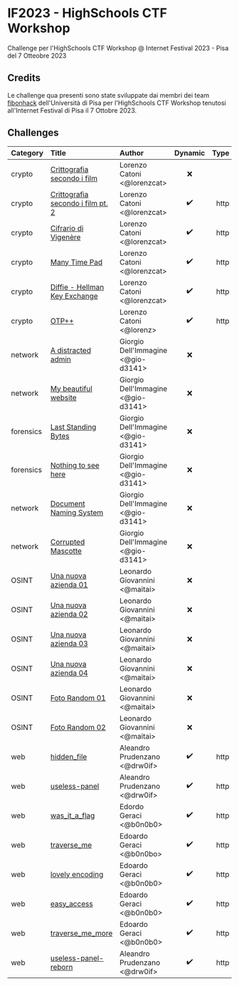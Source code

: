 # IF2023 - HighSchools CTF Workshop

Challenge per l'HighSchools CTF Workshop @ Internet Festival 2023 - Pisa del 7 Otteobre 2023

## Credits

Le challenge qua presenti sono state sviluppate dai membri dei team [fibonhack](https://fibonhack.it/) dell'Università di Pisa per l'HighSchools CTF Workshop tenutosi all'Internet Festival di Pisa il 7 Ottobre 2023.

## Challenges

| Category  | Title                                         | Author                             |      Dynamic       | Type |                                                    Url | Port |
| :-------- | :-------------------------------------------- | :--------------------------------- | :----------------: | ---: | -----------------------------------------------------: | :--: |
| crypto    | [Crittografia secondo i film](crypto01)       | Lorenzo Catoni <@lorenzcat>        |        :x:         |      |                                                        |      |
| crypto    | [Crittografia secondo i film pt. 2](crypto02) | Lorenzo Catoni <@lorenzcat>        | :heavy_check_mark: | http |          crypto-film.challs.if2023.cyberhighschools.it |  80  |
| crypto    | [Cifrario di Vigenère](crypto03)              | Lorenzo Catoni <@lorenzcat>        | :heavy_check_mark: | http |             vigenere.challs.if2023.cyberhighschools.it |  80  |
| crypto    | [Many Time Pad](crypto04)                     | Lorenzo Catoni <@lorenzcat>        | :heavy_check_mark: | http |                  mtp.challs.if2023.cyberhighschools.it |  80  |
| crypto    | [Diffie - Hellman Key Exchange](crypto05)     | Lorenzo Catoni <@lorenzcat>        | :heavy_check_mark: | http |                 dhke.challs.if2023.cyberhighschools.it |  80  |
| crypto    | [OTP++](crypto06)                             | Lorenzo Catoni <@lorenz>           | :heavy_check_mark: | http |               otp-pp.challs.if2023.cyberhighschools.it |  80  |
| network   | [A distracted admin](network01)               | Giorgio Dell'Immagine <@gio-d3141> |        :x:         |      |                                                        |      |
| network   | [My beautiful website](network02)             | Giorgio Dell'Immagine <@gio-d3141> |        :x:         |      |                                                        |      |
| forensics | [Last Standing Bytes](network03)              | Giorgio Dell'Immagine <@gio-d3141> |        :x:         |      |                                                        |      |
| forensics | [Nothing to see here](network04)              | Giorgio Dell'Immagine <@gio-d3141> |        :x:         |      |                                                        |      |
| network   | [Document Naming System](network05)           | Giorgio Dell'Immagine <@gio-d3141> |        :x:         |      |                                                        |      |
| network   | [Corrupted Mascotte](network06)               | Giorgio Dell'Immagine <@gio-d3141> |        :x:         |      |                                                        |      |
| OSINT     | [Una nuova azienda 01](osint01)               | Leonardo Giovannini <@maitai>      |        :x:         |      |                                                        |      |
| OSINT     | [Una nuova azienda 02](osint02)               | Leonardo Giovannini <@maitai>      |        :x:         |      |                                                        |      |
| OSINT     | [Una nuova azienda 03](osint03)               | Leonardo Giovannini <@maitai>      |        :x:         |      |                                                        |      |
| OSINT     | [Una nuova azienda 04](osint04)               | Leonardo Giovannini <@maitai>      |        :x:         |      |                                                        |      |
| OSINT     | [Foto Random 01](osint05)                     | Leonardo Giovannini <@maitai>      |        :x:         |      |                                                        |      |
| OSINT     | [Foto Random 02](osint06)                     | Leonardo Giovannini <@maitai>      |        :x:         |      |                                                        |      |
| web       | [hidden_file](web01)                          | Aleandro Prudenzano <@drw0if>      | :heavy_check_mark: | http |          hidden-file.challs.if2023.cyberhighschools.it |  80  |
| web       | [useless-panel](web02)                        | Aleandro Prudenzano <@drw0if>      | :heavy_check_mark: | http |        useless-panel.challs.if2023.cyberhighschools.it |  80  |
| web       | [was_it_a_flag](web03)                        | Edordo Geraci <@b0n0b0>            | :heavy_check_mark: | http |        was-it-a-flag.challs.if2023.cyberhighschools.it |  80  |
| web       | [traverse_me](web04)                          | Edoardo Geraci <@b0n0bo>           | :heavy_check_mark: | http |             traverse.challs.if2023.cyberhighschools.it |  80  |
| web       | [lovely encoding](web05)                      | Edoardo Geraci <@b0n0b0>           | :heavy_check_mark: | http |           js-awesome.challs.if2023.cyberhighschools.it |  80  |
| web       | [easy_access](web06)                          | Edoardo Geraci <@b0n0b0>           | :heavy_check_mark: | http |          easy-access.challs.if2023.cyberhighschools.it |  80  |
| web       | [traverse_me_more](web07)                     | Edoardo Geraci <@b0n0b0>           | :heavy_check_mark: | http |        traverse-more.challs.if2023.cyberhighschools.it |  80  |
| web       | [useless-panel-reborn](web08)                 | Aleandro Prudenzano <@drw0if>      | :heavy_check_mark: | http | useless-panel-reborn.challs.if2023.cyberhighschools.it |  80  |
